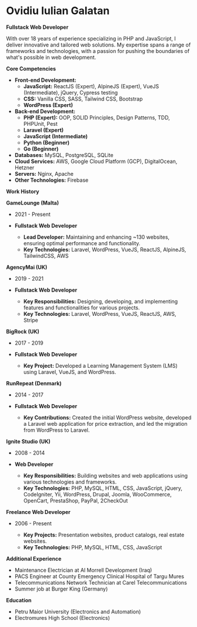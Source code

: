 # Ovidiu Iulian Galatan

**Fullstack Web Developer**

With over 18 years of experience specializing in PHP and JavaScript, I deliver innovative and tailored web solutions. My expertise spans a range of frameworks and technologies, with a passion for pushing the boundaries of what's possible in web development.

**Core Competencies**

* **Front-end Development:**
    * **JavaScript:** ReactJS (Expert), AlpineJS (Expert), VueJS (Intermediate), jQuery, Cypress testing
    * **CSS:** Vanilla CSS, SASS, Tailwind CSS, Bootstrap
    * **WordPress (Expert)**
* **Back-end Development:**
    * **PHP (Expert):** OOP, SOLID Principles, Design Patterns, TDD, PHPUnit, Pest
    * **Laravel (Expert)**
    * **JavaScript (Intermediate)**
    * **Python (Beginner)**
    * **Go (Beginner)**
* **Databases:** MySQL, PostgreSQL, SQLite
* **Cloud Services:** AWS, Google Cloud Platform (GCP), DigitalOcean, Hetzner
* **Servers:** Nginx, Apache
* **Other Technologies:** Firebase

**Work History**

**GameLounge (Malta)**
* 2021 - Present
* **Fullstack Web Developer**

    * **Lead Developer:** Maintaining and enhancing ~130 websites, ensuring optimal performance and functionality.
    * **Key Technologies:** Laravel, WordPress, VueJS, ReactJS, AlpineJS, TailwindCSS, AWS

**AgencyMai (UK)**
* 2019 - 2021
* **Fullstack Web Developer**

    * **Key Responsibilities:** Designing, developing, and implementing features and functionalities for various projects.
    * **Key Technologies:** Laravel, WordPress, VueJS, ReactJS, AWS, Stripe

**BigRock (UK)**
* 2017 - 2019
* **Fullstack Web Developer**

    * **Key Project:** Developed a Learning Management System (LMS) using Laravel, VueJS, and WordPress.

**RunRepeat (Denmark)**
* 2014 - 2017
* **Fullstack Web Developer**

    * **Key Contributions:** Created the initial WordPress website, developed a Laravel web application for price extraction, and led the migration from WordPress to Laravel.

**Ignite Studio (UK)**
* 2008 - 2014
* **Web Developer**

    * **Key Responsibilities:** Building websites and web applications using various technologies and frameworks.
    * **Key Technologies:** PHP, MySQL, HTML, CSS, JavaScript, jQuery, CodeIgniter, Yii, WordPress, Drupal, Joomla, WooCommerce, OpenCart, PrestaShop, PayPal, 2CheckOut

**Freelance Web Developer**
* 2006 - Present

    * **Key Projects:** Presentation websites, product catalogs, real estate websites.
    * **Key Technologies:** PHP, MySQL, HTML, CSS, JavaScript

**Additional Experience**

* Maintenance Electrician at Al Morrell Development (Iraq)
* PACS Engineer at County Emergency Clinical Hospital of Targu Mures
* Telecommunications Network Technician at Carel Telecommunications
* Summer job at Burger King (Germany)

**Education**

* Petru Maior University (Electronics and Automation)
* Electromures High School (Electronics)

